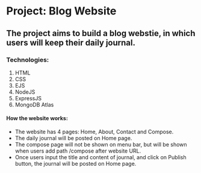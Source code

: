 # Project: Blog Website

## The project aims to build a blog webstie, in which users will keep their daily journal.

### Technologies:
1. HTML
2. CSS
3. EJS
4. NodeJS
5. ExpressJS
6. MongoDB Atlas


#### How the website works:
* The website has 4 pages: Home, About, Contact and Compose.
* The daily journal will be posted on Home page.
* The compose page will not be shown on menu bar, but will be shown when users add path /compose after website URL.
* Once users input the title and content of journal, and click on Publish button, the journal will be posted on Home page.


